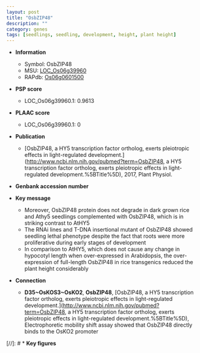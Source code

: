 ```yaml
---
layout: post
title: "OsbZIP48"
description: ""
category: genes
tags: [seedlings, seedling, development, height, plant height]
---
```


* **Information**  
    + Symbol: OsbZIP48  
    + MSU: [LOC_Os06g39960](http://rice.plantbiology.msu.edu/cgi-bin/ORF_infopage.cgi?orf=LOC_Os06g39960)  
    + RAPdb: [Os06g0601500](http://rapdb.dna.affrc.go.jp/viewer/gbrowse_details/irgsp1?name=Os06g0601500)  

* **PSP score**  
    + LOC_Os06g39960.1: 0.9613 

* **PLAAC score**  
    + LOC_Os06g39960.1: 0 

* **Publication**  
    + [OsbZIP48, a HY5 transcription factor ortholog, exerts pleiotropic effects in light-regulated development.](http://www.ncbi.nlm.nih.gov/pubmed?term=OsbZIP48, a HY5 transcription factor ortholog, exerts pleiotropic effects in light-regulated development.%5BTitle%5D), 2017, Plant Physiol.

* **Genbank accession number**  

* **Key message**  
    + Moreover, OsbZIP48 protein does not degrade in dark grown rice and Athy5 seedlings complemented with OsbZIP48, which is in striking contrast to AtHY5
    + The RNAi lines and T-DNA insertional mutant of OsbZIP48 showed seedling lethal phenotype despite the fact that roots were more proliferative during early stages of development
    + In comparison to AtHY5, which does not cause any change in hypocotyl length when over-expressed in Arabidopsis, the over-expression of full-length OsbZIP48 in rice transgenics reduced the plant height considerably

* **Connection**  
    + __D35~OsKOS3~OsKO2__, __OsbZIP48__, [OsbZIP48, a HY5 transcription factor ortholog, exerts pleiotropic effects in light-regulated development.](http://www.ncbi.nlm.nih.gov/pubmed?term=OsbZIP48, a HY5 transcription factor ortholog, exerts pleiotropic effects in light-regulated development.%5BTitle%5D),  Electrophoretic mobility shift assay showed that OsbZIP48 directly binds to the OsKO2 promoter

[//]: # * **Key figures**  


